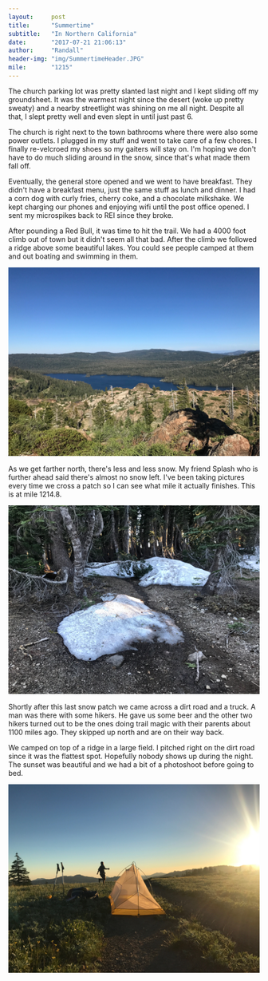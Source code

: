 ```yaml
---
layout:     post
title:      "Summertime"
subtitle:   "In Northern California"
date:       "2017-07-21 21:06:13"
author:     "Randall"
header-img: "img/SummertimeHeader.JPG"
mile:       "1215"
---
```

The church parking lot was pretty slanted last night and I kept sliding off my groundsheet. It was the warmest night since the desert (woke up pretty sweaty) and a nearby streetlight was shining on me all night. Despite all that, I slept pretty well and even slept in until just past 6.

The church is right next to the town bathrooms where there were also some power outlets. I plugged in my stuff and went to take care of a few chores. I finally re-velcroed my shoes so my gaiters will stay on. I'm hoping we don't have to do much sliding around in the snow, since that's what made them fall off.

Eventually, the general store opened and we went to have breakfast. They didn't have a breakfast menu, just the same stuff as lunch and dinner. I had a corn dog with curly fries, cherry coke, and a chocolate milkshake. We kept charging our phones and enjoying wifi until the post office opened. I sent my microspikes back to REI since they broke.

After pounding a Red Bull, it was time to hit the trail. We had a 4000 foot climb out of town but it didn't seem all that bad. After the climb we followed a ridge above some beautiful lakes. You could see people camped at them and out boating and swimming in them.

![photo0](/img/SummertimePost0.JPG)

As we get farther north, there's less and less snow. My friend Splash who is further ahead said there's almost no snow left. I've been taking pictures every time we cross a patch so I can see what mile it actually finishes. This is at mile 1214.8.

![photo1](/img/SummertimePost1.JPG)

Shortly after this last snow patch we came across a dirt road and a truck. A man was there with some hikers. He gave us some beer and the other two hikers turned out to be the ones doing trail magic with their parents about 1100 miles ago. They skipped up north and are on their way back.

We camped on top of a ridge in a large field. I pitched right on the dirt road since it was the flattest spot. Hopefully nobody shows up during the night. The sunset was beautiful and we had a bit of a photoshoot before going to bed.

![photo2](/img/SummertimePost2.JPG)
